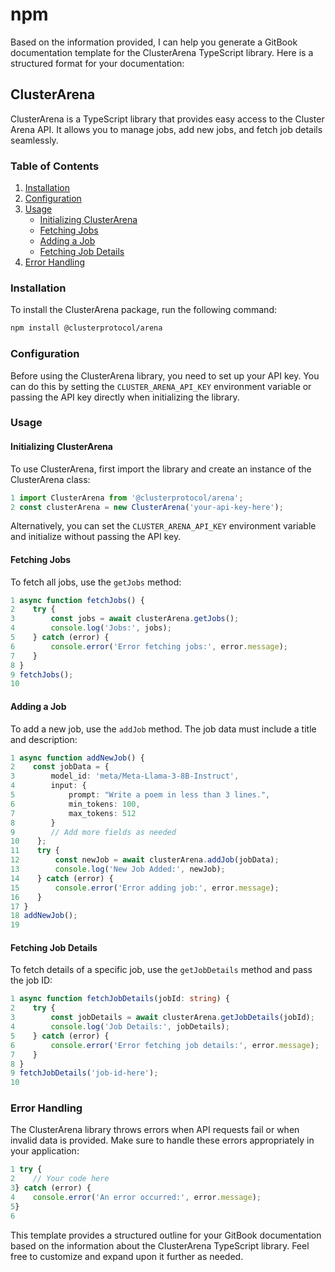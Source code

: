 # npm

Based on the information provided, I can help you generate a GitBook documentation template for the ClusterArena TypeScript library. Here is a structured format for your documentation:

## ClusterArena

ClusterArena is a TypeScript library that provides easy access to the Cluster Arena API. It allows you to manage jobs, add new jobs, and fetch job details seamlessly.

### Table of Contents

1. [Installation](npm.md#installation)
2. [Configuration](npm.md#configuration)
3. [Usage](npm.md#configuration)
   * [Initializing ClusterArena](npm.md#initializing-clusterarena)
   * [Fetching Jobs](npm.md#fetching-jobs)
   * [Adding a Job](npm.md#adding-a-job)
   * [Fetching Job Details](npm.md#fetching-job-details)
4. [Error Handling](npm.md#error-handling)

### Installation

To install the ClusterArena package, run the following command:

```bash
npm install @clusterprotocol/arena
```

### Configuration

Before using the ClusterArena library, you need to set up your API key. You can do this by setting the `CLUSTER_ARENA_API_KEY` environment variable or passing the API key directly when initializing the library.

### Usage

#### Initializing ClusterArena

To use ClusterArena, first import the library and create an instance of the ClusterArena class:

```typescript
1 import ClusterArena from '@clusterprotocol/arena';
2 const clusterArena = new ClusterArena('your-api-key-here');
```

Alternatively, you can set the `CLUSTER_ARENA_API_KEY` environment variable and initialize without passing the API key.

#### Fetching Jobs

To fetch all jobs, use the `getJobs` method:

```typescript
1 async function fetchJobs() {
2    try {
3        const jobs = await clusterArena.getJobs();
4        console.log('Jobs:', jobs);
5    } catch (error) {
6        console.error('Error fetching jobs:', error.message);
7    }
8 }
9 fetchJobs();
10
```

#### Adding a Job

To add a new job, use the `addJob` method. The job data must include a title and description:

```typescript
1 async function addNewJob() {
2    const jobData = {
3        model_id: 'meta/Meta-Llama-3-8B-Instruct',
4        input: {
5            prompt: "Write a poem in less than 3 lines.",
6            min_tokens: 100,
7            max_tokens: 512
8        }
9        // Add more fields as needed
10    };
11    try {
12        const newJob = await clusterArena.addJob(jobData);
13        console.log('New Job Added:', newJob);
14    } catch (error) {
15        console.error('Error adding job:', error.message);
16    }
17 }
18 addNewJob();
19
```

#### Fetching Job Details

To fetch details of a specific job, use the `getJobDetails` method and pass the job ID:

```typescript
1 async function fetchJobDetails(jobId: string) {
2    try {
3        const jobDetails = await clusterArena.getJobDetails(jobId);
4        console.log('Job Details:', jobDetails);
5    } catch (error) {
6        console.error('Error fetching job details:', error.message);
7    }
8 }
9 fetchJobDetails('job-id-here');
10
```

### Error Handling

The ClusterArena library throws errors when API requests fail or when invalid data is provided. Make sure to handle these errors appropriately in your application:

```typescript
1 try {
2    // Your code here
3} catch (error) {
4    console.error('An error occurred:', error.message);
5}
6
```

This template provides a structured outline for your GitBook documentation based on the information about the ClusterArena TypeScript library. Feel free to customize and expand upon it further as needed.
